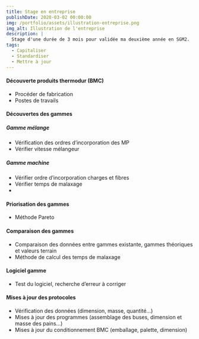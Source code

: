 ```yaml
---
title: Stage en entreprise
publishDate: 2020-03-02 00:00:00
img: /portfolio/assets/illustration-entreprise.png
img_alt: Illustration de l'entreprise
description: |
  Stage d'une durée de 3 mois pour validée ma deuxième année en SGM2.
tags:
  - Capitaliser
  - Standardiser
  - Mettre à jour
---
```


#### Découverte produits thermodur (BMC)

- Procéder de fabrication
- Postes de travails

#### Découvertes des gammes

##### Gamme mélange

- Vérification des ordres d’incorporation des MP
- Vérifier vitesse mélangeur

##### Gamme machine

- Vérifier ordre d’incorporation charges et fibres
- Vérifier temps de malaxage
- 
#### Priorisation des gammes

- Méthode Pareto
  
#### Comparaison des gammes

- Comparaison des données entre gammes existante, gammes théoriques et
  valeurs terrain
- Méthode de calcul des temps de malaxage

#### Logiciel gamme
- Test du logiciel, recherche d’erreur à corriger
  
#### Mises à jour des protocoles

- Vérification des données (dimension, masse, quantité…)
- Mises à jour des programmes (assemblage des buses, dimension et masse des
  pains…)
- Mises à jour du conditionnement BMC (emballage, palette, dimension)